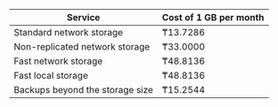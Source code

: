 | Service | Cost of 1 GB per month |
| ----------------------------------- | -------------------- |
| Standard network storage | ₸13.7286 |
| Non-replicated network storage | ₸33.0000 |
| Fast network storage | ₸48.8136 |
| Fast local storage | ₸48.8136 |
| Backups beyond the storage size | ₸15.2544 |

